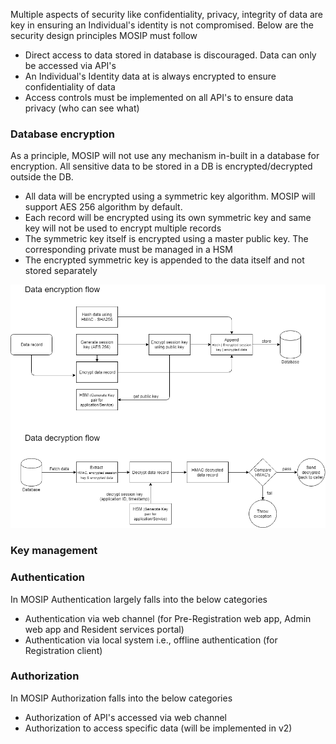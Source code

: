 Multiple aspects of security like confidentiality, privacy, integrity of data are key in ensuring an Individual's identity is not compromised. Below are the security design principles MOSIP must follow

- Direct access to data stored in database is discouraged. Data can only be accessed via API's
- An Individual's Identity data at is always encrypted to ensure confidentiality of data
- Access controls must be implemented on all API's to ensure data privacy (who can see what)

### Database encryption
As a principle, MOSIP will not use any mechanism in-built in a database for encryption. All sensitive data to be stored in a DB is encrypted/decrypted outside the DB.

- All data will be encrypted using a symmetric key algorithm. MOSIP will support AES 256 algorithm by default.
- Each record will be encrypted using its own symmetric key and same key will not be used to encrypt multiple records
- The symmetric key itself is encrypted using a master public key. The corresponding private must be managed in a HSM
- The encrypted symmetric key is appended to the data itself and not stored separately

![Db encryption/decryption flow](_images/arch_diagrams/DB_encryption.png)

### Key management

### Authentication
In MOSIP Authentication largely falls into the below categories
- Authentication via web channel (for Pre-Registration web app, Admin web app and Resident services portal)
- Authentication via local system i.e., offline authentication (for Registration client)

### Authorization
In MOSIP Authorization falls into the below categories
- Authorization of API's accessed via web channel
- Authorization to access specific data (will be implemented in v2)
